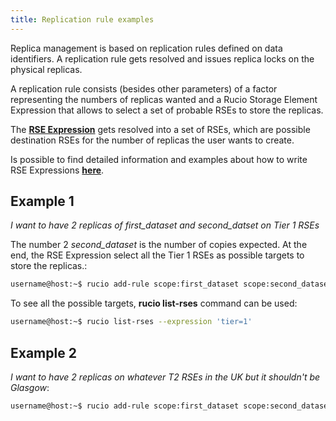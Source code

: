 ```yaml
---
title: Replication rule examples
---
```


Replica management is based on replication rules defined on data
identifiers. A replication rule gets resolved and issues replica locks
on the physical replicas.

A replication rule consists (besides other parameters) of a factor
representing the numbers of replicas wanted and a Rucio Storage Element
Expression that allows to select a set of probable RSEs to store the
replicas.

The [__RSE Expression__](rse_expressions.html) gets resolved into a set of
RSEs, which are possible destination RSEs for the number of replicas the
user wants to create.

Is possible to find detailed information and examples about how to write
RSE Expressions [__here__](rse_expressions.html).

## Example 1

*I want to have 2 replicas of first_dataset and second_datset on Tier 1
RSEs*

The number 2 *second_dataset* is the number of copies expected. At the
end, the RSE Expression select all the Tier 1 RSEs as possible targets
to store the replicas.:

```bash
username@host:~$ rucio add-rule scope:first_dataset scope:second_dataset 2 'tier=1'
```

To see all the possible targets, **rucio list-rses** command can be
used:

```bash
username@host:~$ rucio list-rses --expression 'tier=1'
```

## Example 2

*I want to have 2 replicas on whatever T2 RSEs in the UK but it
shouldn\'t be Glasgow*:

```bash
username@host:~$ rucio add-rule scope:first_dataset scope:second_dataset 2 'country=uk\site=GLASGOW'
```
